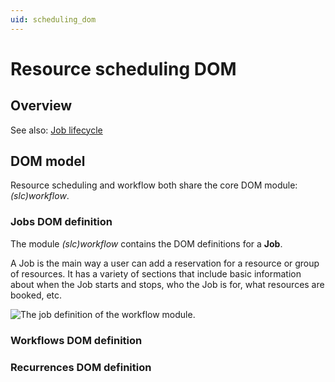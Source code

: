 ```yaml
---
uid: scheduling_dom
---
```


# Resource scheduling DOM

## Overview

See also: [Job lifecycle](xref:scheduling_job_lifecycle)

## DOM model

Resource scheduling and workflow both share the core DOM module: *(slc)workflow*.

### Jobs DOM definition

The module *(slc)workflow* contains the DOM definitions for a **Job**.

A Job is the main way a user can add a reservation for a resource or group of resources. It has a variety of sections that include basic information about when the Job starts and stops, who the Job is for, what resources are booked, etc.

![The job definition of the workflow module](~/user-guide/images/mediaops_s_workflow_job.png).

### Workflows DOM definition

### Recurrences DOM definition
